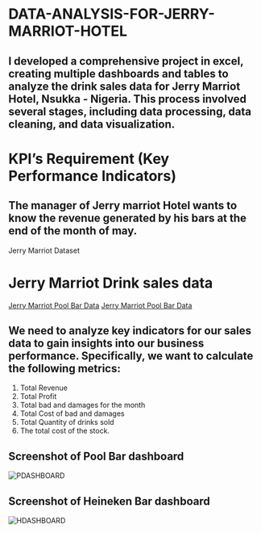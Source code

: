 # DATA-ANALYSIS-FOR-JERRY-MARRIOT-HOTEL
## I developed a comprehensive project in excel, creating multiple dashboards and tables to analyze the drink sales data for Jerry Marriot Hotel, Nsukka - Nigeria. This process involved several stages, including data processing, data cleaning, and data visualization.
# KPI’s Requirement (Key Performance Indicators)
## The manager of Jerry marriot Hotel wants to know the revenue generated by his bars at the end of the month of may.
Jerry Marriot Dataset
# Jerry Marriot Drink sales data
<a href ="https://drive.google.com/file/d/1QXg2mZkKn9nvWJdymH8aWi9Abgf3H8ct/view?usp=drive_link"> Jerry Marriot Pool Bar Data</a>
<a href ="https://drive.google.com/file/d/1fUXPPkKRpi4VXubV6ZHG7voD5GO9c0Fu/view?usp=drive_link"> Jerry Marriot Pool Bar Data</a>
## We need to analyze key indicators for our sales data to gain insights into our business performance. Specifically, we want to calculate the following metrics:
1.	Total Revenue 
2.	Total Profit 
3.	Total bad and damages for the month
4.	Total Cost of bad and damages
5.	Total Quantity of drinks sold
6.	The total cost of the stock.
## Screenshot of Pool Bar dashboard 
![PDASHBOARD](https://github.com/user-attachments/assets/0e3df5fc-245f-4206-a760-e0e5732f6f6b)
## Screenshot of Heineken Bar dashboard
![HDASHBOARD](https://github.com/user-attachments/assets/dcd3751b-43e0-4b91-ace6-3ad5bc6fb60b)
